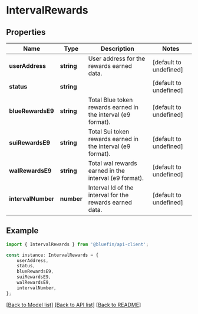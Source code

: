 # IntervalRewards


## Properties

Name | Type | Description | Notes
------------ | ------------- | ------------- | -------------
**userAddress** | **string** | User address for the rewards earned data. | [default to undefined]
**status** | **string** |  | [default to undefined]
**blueRewardsE9** | **string** | Total Blue token rewards earned in the interval (e9 format). | [default to undefined]
**suiRewardsE9** | **string** | Total Sui token rewards earned in the interval (e9 format). | [default to undefined]
**walRewardsE9** | **string** | Total wal rewards earned in the interval (e9 format). | [default to undefined]
**intervalNumber** | **number** | Interval Id of the interval for the rewards earned data. | [default to undefined]

## Example

```typescript
import { IntervalRewards } from '@bluefin/api-client';

const instance: IntervalRewards = {
    userAddress,
    status,
    blueRewardsE9,
    suiRewardsE9,
    walRewardsE9,
    intervalNumber,
};
```

[[Back to Model list]](../README.md#documentation-for-models) [[Back to API list]](../README.md#documentation-for-api-endpoints) [[Back to README]](../README.md)
